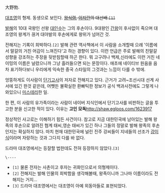 大野勃.

[대조영](%EB%8C%80%EC%A1%B0%EC%98%81.md)의 형제. 동생으로 보인다.
<del>[왕식렴](%EC%99%95%EC%8B%9D%EB%A0%B4.md),
[이지란](%EC%9D%B4%EC%A7%80%EB%9E%80.md)의 대선배.`[1]`</del>

[발해](%EB%B0%9C%ED%95%B4.md)의 10대 국왕인 선왕
[대인수](%EB%8C%80%EC%9D%B8%EC%88%98.md)는 그의 후손이다. 9대왕인
[간왕](%EA%B0%84%EC%99%95.md)이 후사없이 죽으며 대조영의 왕계가 끊겨 대야발의 후손에게로 왕위가 넘어간 것.

전해지는 기록이 희박하다.`[2]` 발해 관련 역사책에서 이 사람을 소개할때 으례 '이름에서 말갈의 거친 어감이 느껴진다'고 하는 경향이
있다. 이런 언급은 주로 발해의 친말갈 성향을 강조하는 주장을 뒷받침할때 하곤 한다. 뭐 고구려나 백제,신라에도 이런 거친 네이밍의 이름은
널렸으니까 그냥 흘러들으면 되는 문장이다. 애초에 네이티브 원음을 음차 표기하다보니 우리에게 익숙한 중국 스타일의 그것과는 느낌이 다를 수
밖에.

엉뚱하게도 이사람이 [단기고사](%EB%8B%A8%EA%B8%B0%EA%B3%A0%EC%82%AC.md)의 저자로 전해지고 있다.
근거가 고려~조선시대 선계 사서에 있긴 한것 같은데, 어쨋든 불확실한 환빠틱한 정보가 공식 백과사전에도 그렇게 나와있으니
[미스테리](%EB%AF%B8%EC%8A%A4%ED%85%8C%EB%A6%AC.md)한 일.

한 편, 이 사람의 유가족이라는 사람이 네이버 지식인에서 단기고사를 비판하는 글을 투고한 분을 신고한 적이 있다. 이유는 **고인
모독**<http://shaw.egloos.com/1623917>

정상적인 사고로는 이해하기 힘든 사건이다. 참고로 지금 대한민국에 남아있는 발해 왕족의 후손으로 알려진 협계 태씨,영순 태씨가 있긴 하나
그들의 정말로 발해 왕족의 후손인지는 확실하지 않다. 마치 현재 대한민국에 널린 진주 강씨들이 지네들의 선조가
[강이식](%EA%B0%95%EC%9D%B4%EC%8B%9D.md)이라며 자랑하는 것과 그다지 다를 바 없다.

드라마 대조영에서는 등잘할 법한데도 전혀 등장하지 않았다.`[3]`

`\----`

  * `[1]` 물론 전자는 사촌이고 후자는 귀화인으로서 의형제이다.
  * `[2]` 전해지는 발해 인물의 희박함을 생각해볼때, 왕족이니까 그나마 이름이라도 전해지는 거지...
  * `[3]` 드라마 대조영에서는 대조영이 아예 외동아들로 표현되었다.

